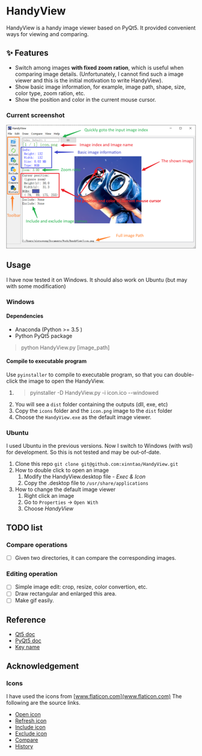 # HandyView

HandyView is a handy image viewer based on PyQt5. It provided convenient ways for viewing and comparing.

## :sparkles: Features

- Switch among images **with fixed zoom ration**, which is useful when comparing image details. (Unfortunately, I cannot find such a image viewer and this is the initial motivation to write HandyView).
- Show basic image information, for example, image path, shape, size, color type, zoom ration, etc.
- Show the position and color in the current mouse cursor.

### Current screenshot

<p align="center">
  <img src="https://raw.githubusercontent.com/xinntao/public-figures/master/HandyView/HandyView.png">
</p>

## Usage

I have now tested it on Windows. It should also work on Ubuntu (but may with some modification)

### Windows

#### Dependencies

- Anaconda (Python >= 3.5 )
- Python PyQt5 package

> python HandyView.py [image_path]

#### Compile to executable program

Use `pyinstaller` to compile to executable program, so that you can double-click the image to open the HandyView.

1. > pyinstaller -D HandyView.py -i icon.ico --windowed
1. You will see a `dist` folder containing the outputs (dll, exe, etc)
1. Copy the `icons` folder and the `icon.png` image to the `dist` folder
1. Choose the `HandyView.exe` as the default image viewer.

### Ubuntu

I used Ubuntu in the previous versions. Now I switch to Windows (with wsl) for development.
So this is not tested and may be out-of-date.

1. Clone this repo `git clone git@github.com:xinntao/HandyView.git`
1. How to double click to open an image
    1. Modify the HandyView.desktop file - *Exec & Icon*
    1. Copy the .desktop file to `/usr/share/applications`
1. How to change the default image viewer
    1. Right click an image
    1. Go to `Properties` -> `Open With`
    1. Choose *HandyView*

## TODO list

### Compare operations

- [ ] Given two directories, it can compare the corresponding images.

### Editing operation

- [ ] Simple image edit: crop, resize, color convertion, etc.
- [ ] Draw rectangular and enlarged this area.
- [ ] Make gif easily.

## Reference

- [Qt5 doc](https://doc.qt.io/qt-5/)
- [PyQt5 doc](https://doc.qt.io/qtforpython/api.html)
- [Key name](https://doc.qt.io/archives/qtjambi-4.5.2_01/com/trolltech/qt/core/Qt.Key.html)

## Acknowledgement

### Icons

I have used the icons from [www.flaticon.com](www.flaticon.com) The following are the source links.

- [Open icon](https://www.flaticon.com/free-icon/open_3143203?term=file%20open&page=1&position=1)
- [Refresh icon](https://www.flaticon.com/free-icon/reuse_3299869?term=refresh&page=1&position=16)
- [Include icon](https://www.flaticon.com/free-icon/add_2921226)
- [Exclude icon](https://www.flaticon.com/free-icon/remove_2921203)
- [Compare](https://www.flaticon.com/free-icon/file-sharing_1037325?term=file%20compare&page=1&position=2)
- [History](https://www.flaticon.com/free-icon/timer_2921268)
